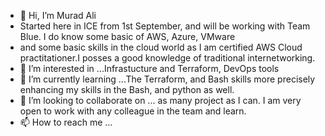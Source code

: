 - 👋 Hi, I’m Murad Ali
- Started here in ICE from 1st September, and will be working with Team Blue. I do know some basic of AWS, Azure, VMware 
- and some basic skills in the cloud world as I am certified AWS Cloud practitationer.I posses a good knowledge of traditional internetworking. 
- 👀 I’m interested in ...Infrastucture and Terraform, DevOps tools
- 🌱 I’m currently learning ...The Terraform, and Bash skills more precisely enhancing my skills in the Bash, and python as well. 
- 💞️ I’m looking to collaborate on ... as many project as I can. I am very open to work with any colleague in the team and learn. 
- 📫 How to reach me ... 

<!---
engr-murad/engr-murad is a ✨ special ✨ repository because its `README.md` (this file) appears on your GitHub profile.
You can click the Preview link to take a look at your changes.
--->
